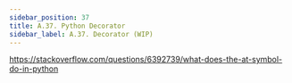 ```yaml
---
sidebar_position: 37
title: A.37. Python Decorator
sidebar_label: A.37. Decorator (WIP)
---
```


https://stackoverflow.com/questions/6392739/what-does-the-at-symbol-do-in-python
